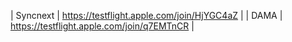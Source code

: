| Syncnext | https://testflight.apple.com/join/HjYGC4aZ |
| DAMA | https://testflight.apple.com/join/q7EMTnCR |
